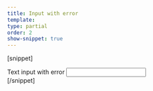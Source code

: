 ```yaml
---
title: Input with error
template:
type: partial
order: 2
show-snippet: true
---
```

[snippet]
<div class="form-group has-error">
    <label class="control-label" for="txt1">Text input with error</label>
    <input type="text" class="form-control" id="txt1">
</div>
[/snippet]